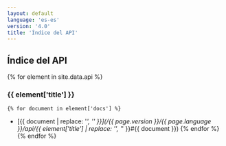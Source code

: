 ```yaml
---
layout: default
language: 'es-es'
version: '4.0'
title: 'Índice del API'
---
```


## Índice del API
{% for element in site.data.api %}
### {{ element['title'] }}
    {% for document in element['docs'] %}
* [{{ document | replace: '_', '\' }}](/{{ page.version }}/{{ page.language }}/api/{{ element['title'] | replace: '\', '_' }}#{{ document }})
    {% endfor %}
{% endfor %}
